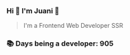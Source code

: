 ### Hi 👋 I&#39;m Juani 🦁

> I&#39;m a Frontend Web Developer SSR

### 📚 Days being a developer: 905
